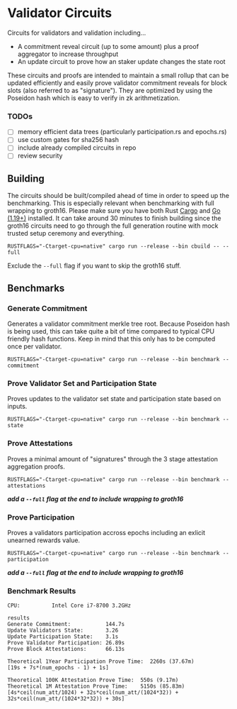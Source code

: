 # Validator Circuits

Circuits for validators and validation including...
- A commitment reveal circuit (up to some amount) plus a proof aggregator to increase throughput
- An update circuit to prove how an staker update changes the state root

These circuits and proofs are intended to maintain a small rollup that can be updated efficiently and easily prove validator commitment reveals for block slots (also referred to as "signature"). They are optimized by using the Poseidon hash which is easy to verify in zk arithmetization.

### TODOs

- [ ] memory efficient data trees (particularly participation.rs and epochs.rs)
- [ ] use custom gates for sha256 hash
- [ ] include already compiled circuits in repo
- [ ] review security

## Building
The circuits should be built/compiled ahead of time in order to speed up the benchmarking. This is especially relevant when benchmarking with full wrapping to groth16. Please make sure you have both Rust [Cargo](https://doc.rust-lang.org/cargo/getting-started/installation.html) and [Go (1.19+)](https://go.dev/doc/install) installed. It can take around 30 minutes to finish building since the groth16 circuits need to go through the full generation routine with mock trusted setup ceremony and everything.
```
RUSTFLAGS="-Ctarget-cpu=native" cargo run --release --bin cbuild -- --full
```

Exclude the `--full` flag if you want to skip the groth16 stuff. 

## Benchmarks

### Generate Commitment

Generates a validator commitment merkle tree root. Because Poseidon hash is being used, this can take quite a bit of time compared to typical CPU friendly hash functions. Keep in mind that this only has to be computed once per validator.
```
RUSTFLAGS="-Ctarget-cpu=native" cargo run --release --bin benchmark -- commitment
```

### Prove Validator Set and Participation State

Proves updates to the validator set state and participation state based on inputs.
```
RUSTFLAGS="-Ctarget-cpu=native" cargo run --release --bin benchmark -- state
```

### Prove Attestations

Proves a minimal amount of "signatures" through the 3 stage attestation aggregation proofs.
```
RUSTFLAGS="-Ctarget-cpu=native" cargo run --release --bin benchmark -- attestations
```
***add a `--full` flag at the end to include wrapping to groth16***

### Prove Participation

Proves a validators participation accross epochs including an exlicit unearned rewards value.
```
RUSTFLAGS="-Ctarget-cpu=native" cargo run --release --bin benchmark -- participation
```
***add a `--full` flag at the end to include wrapping to groth16***

### Benchmark Results

```
CPU:          Intel Core i7-8700 3.2GHz

results
Generate Commitment:           144.7s
Update Validators State:       3.26
Update Participation State:    3.1s
Prove Validator Participation: 26.89s 
Prove Block Attestations:      66.13s 

Theoretical 1Year Participation Prove Time:  2260s (37.67m)
[19s + 7s*(num_epochs - 1) + 1s]

Theoretical 100K Attestation Prove Time:  550s (9.17m)
Theoretical 1M Attestation Prove Time:    5150s (85.83m)
[4s*ceil(num_att/1024) + 32s*ceil(num_att/(1024*32)) + 32s*ceil(num_att/(1024*32*32)) + 30s]
```
